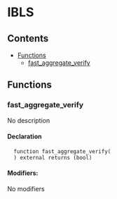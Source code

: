 # IBLS





## Contents
<!-- START doctoc generated TOC please keep comment here to allow auto update -->
<!-- DON'T EDIT THIS SECTION, INSTEAD RE-RUN doctoc TO UPDATE -->

- [Functions](#functions)
  - [fast_aggregate_verify](#fast_aggregate_verify)

<!-- END doctoc generated TOC please keep comment here to allow auto update -->




## Functions

### fast_aggregate_verify
No description


#### Declaration
```solidity
  function fast_aggregate_verify(
  ) external returns (bool)
```

#### Modifiers:
No modifiers





